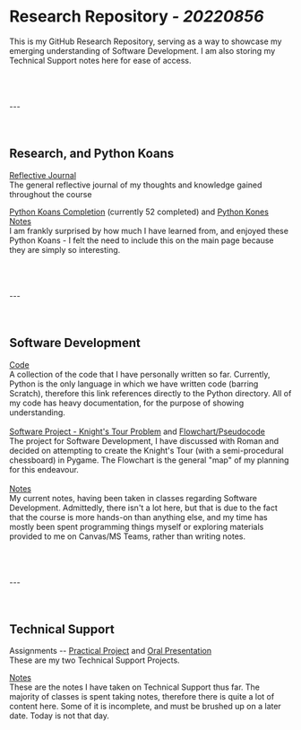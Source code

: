 # **Research Repository** *_- 20220856_*

This is my GitHub Research Repository, serving as a way to showcase my emerging understanding of Software Development. I am also storing my Technical Support notes here for ease of access.

<br>
<br>
<br>
---
<br>
<br>
<br>

## Research, and Python Koans
[Reflective Journal](./Software-Development/Reflective-Journal.md/) <br>
The general reflective journal of my thoughts and knowledge gained throughout the course

[Python Koans Completion](https://github.com/20220856/python_koans) (currently 52 completed) and [Python Kones Notes](./Software-Development/Notes/python-kones.md)<br>
I am frankly surprised by how much I have learned from, and enjoyed these Python Koans - I felt the need to include this on the main page because they are simply so interesting.

<br>
<br>
<br>
---
<br>
<br>
<br>

## Software Development
[Code](./Software-Development/Code/Python/)<br>
A collection of the code that I have personally written so far. Currently, Python is the only language in which we have written code (barring Scratch), therefore this link references directly to the Python directory. All of my code has heavy documentation, for the purpose of showing understanding.<br><br>
[Software Project - Knight's Tour Problem](./Software-Development/Assignments/Software/) and [Flowchart/Pseudocode](./Software-Development/Assignments/Flowchart/)<br>
The project for Software Development, I have discussed with Roman and decided on attempting to create the Knight's Tour (with a semi-procedural chessboard) in Pygame. The Flowchart is the general "map" of my planning for this endeavour. <br><br>
[Notes](./Software-Development/Notes/)<br>
My current notes, having been taken in classes regarding Software Development. Admittedly, there isn't a lot here, but that is due to the fact that the course is more hands-on than anything else, and my time has mostly been spent programming things myself or exploring materials provided to me on Canvas/MS Teams, rather than writing notes.<br>

<br>
<br>
<br>
---
<br>
<br>
<br>

## Technical Support
Assignments -- [Practical Project](./Technical-Support/Assignments/Practical-Project/) and [Oral Presentation](./Technical-Support/Assignments/Oral-Presentation/)<br>
These are my two Technical Support Projects.

[Notes](./Technical-Support/Notes/)<br>
These are the notes I have taken on Technical Support thus far. The majority of classes is spent taking notes, therefore there is quite a lot of content here. Some of it is incomplete, and must be brushed up on a later date. Today is not that day.
